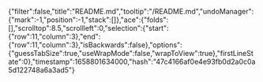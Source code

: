 {"filter":false,"title":"README.md","tooltip":"/README.md","undoManager":{"mark":-1,"position":-1,"stack":[]},"ace":{"folds":[],"scrolltop":8.5,"scrollleft":0,"selection":{"start":{"row":11,"column":3},"end":{"row":11,"column":3},"isBackwards":false},"options":{"guessTabSize":true,"useWrapMode":false,"wrapToView":true},"firstLineState":0},"timestamp":1658801634000,"hash":"47c4166af0e4e93fb0d2a0c0a5d122748a6a3ad5"}